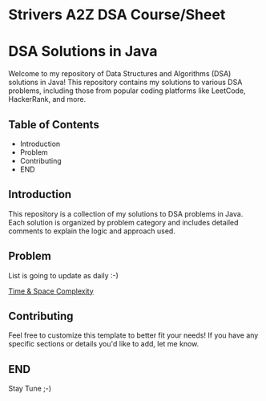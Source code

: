 # Strivers A2Z DSA Course/Sheet

# DSA Solutions in Java

Welcome to my repository of Data Structures and Algorithms (DSA) solutions in Java! This repository contains my solutions to various DSA problems, including those from popular coding platforms like LeetCode, HackerRank, and more.

## Table of Contents
- Introduction
- Problem
- Contributing
- END

## Introduction

This repository is a collection of my solutions to DSA problems in Java. Each solution is organized by problem category and includes detailed comments to explain the logic and approach used.

## Problem
List is going to update as daily :-)

[Time & Space Complexity](https://github.com/ayushdalvi/A2Z-JAVA/tree/Time-and-Space-Complexity)


## Contributing

Feel free to customize this template to better fit your needs! If you have any specific sections or details you'd like to add, let me know.

## END

Stay Tune ;-)
